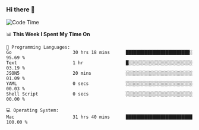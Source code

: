 ### Hi there 👋

<!--
**CrazyCollin/crazycollin** is a ✨ _special_ ✨ repository because its `README.md` (this file) appears on your GitHub profile.

Here are some ideas to get you started:

- 🔭 I’m currently working on ...
- 🌱 I’m currently learning ...
- 👯 I’m looking to collaborate on ...
- 🤔 I’m looking for help with ...
- 💬 Ask me about ...
- 📫 How to reach me: ...
- 😄 Pronouns: ...
- ⚡ Fun fact: ...
-->

<!--START_SECTION:waka-->
![Code Time](http://img.shields.io/badge/Code%20Time-5%2C192%20hrs%2013%20mins-blue)

📊 **This Week I Spent My Time On** 

```text
💬 Programming Languages: 
Go                       30 hrs 18 mins      ████████████████████████░   95.69 % 
Text                     1 hr                █░░░░░░░░░░░░░░░░░░░░░░░░   03.19 % 
JSON5                    20 mins             ░░░░░░░░░░░░░░░░░░░░░░░░░   01.09 % 
YAML                     0 secs              ░░░░░░░░░░░░░░░░░░░░░░░░░   00.03 % 
Shell Script             0 secs              ░░░░░░░░░░░░░░░░░░░░░░░░░   00.00 % 

💻 Operating System: 
Mac                      31 hrs 40 mins      █████████████████████████   100.00 % 
```


<!--END_SECTION:waka-->
